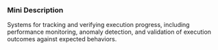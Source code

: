### Mini Description

Systems for tracking and verifying execution progress, including performance monitoring, anomaly detection, and validation of execution outcomes against expected behaviors.
